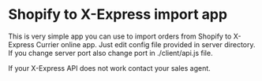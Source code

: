 # Shopify to X-Express import app

This is very simple app you can use to import orders from Shopify to X-Express Currier online app. Just edit config file provided in server directory.
If you change server port also change port in ./client/api.js file.

If your X-Express API does not work contact your sales agent.
